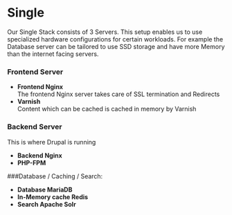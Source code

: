# Single

Our Single Stack consists of 3 Servers. This setup enables us to use specialized hardware configurations for certain workloads. For example the Database server can be tailored to use SSD storage and have more Memory than the internet facing servers.

### Frontend Server
* **Frontend Nginx**  
The frontend Nginx server takes care of SSL termination and Redirects
* **Varnish**  
Content which can be cached is cached in memory by Varnish

### Backend Server
This is where Drupal is running

* **Backend Nginx**
* **PHP-FPM**


###Database / Caching / Search:
* **Database MariaDB**
* **In-Memory cache Redis**
* **Search Apache Solr**

